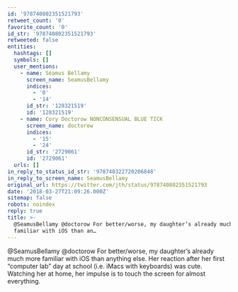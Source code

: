 ```yaml
---
id: '978740802351521793'
retweet_count: '0'
favorite_count: '0'
id_str: '978740802351521793'
retweeted: false
entities:
  hashtags: []
  symbols: []
  user_mentions:
    - name: Séamus Bellamy
      screen_name: SeamusBellamy
      indices:
        - '0'
        - '14'
      id_str: '128321519'
      id: '128321519'
    - name: Cory Doctorow NONCONSENSUAL BLUE TICK
      screen_name: doctorow
      indices:
        - '15'
        - '24'
      id_str: '2729061'
      id: '2729061'
  urls: []
in_reply_to_status_id_str: '978740322720206848'
in_reply_to_screen_name: SeamusBellamy
original_url: https://twitter.com/jth/status/978740802351521793
date: '2018-03-27T21:09:26.000Z'
sitemap: false
robots: noindex
reply: true
title: >-
  @SeamusBellamy @doctorow For better/worse, my daughter’s already much more
  familiar with iOS than an…
---
```


@SeamusBellamy @doctorow For better/worse, my daughter’s already much more familiar with iOS than anything else. Her reaction after her first “computer lab” day at school (i.e. iMacs with keyboards) was cute. Watching her at home, her impulse is to touch the screen for almost everything.